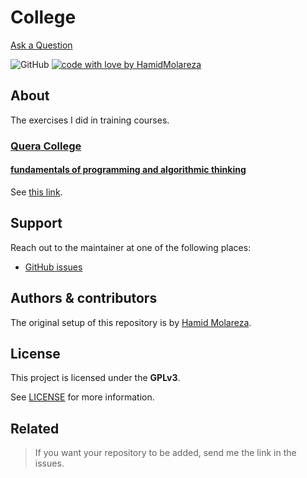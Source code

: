 # College

[Ask a Question](https://github.com/HamidMolareza/College/issues/new?assignees=&labels=help-wanted&title=support%3A+)

![GitHub](https://img.shields.io/github/license/HamidMolareza/College)
[![code with love by HamidMolareza](https://img.shields.io/badge/%3C%2F%3E%20with%20%E2%99%A5%20by-HamidMolareza-ff1414.svg?style=flat-square)](https://github.com/HamidMolareza)

## About

The exercises I did in training courses.

### [Quera College](https://quera.org/college)

#### [fundamentals of programming and algorithmic thinking](https://quera.org/college/land/college/2572)

See [this link](Quera/fundamentals-of-programming-and-algorithmic-thinking).

## Support

Reach out to the maintainer at one of the following places:

- [GitHub issues](https://github.com/HamidMolareza/College/issues/new?assignees=&labels=question&title=support%3A+)

## Authors & contributors

The original setup of this repository is by [Hamid Molareza](https://github.com/HamidMolareza).

## License

This project is licensed under the **GPLv3**.

See [LICENSE](LICENSE) for more information.

## Related

> If you want your repository to be added, send me the link in the issues.